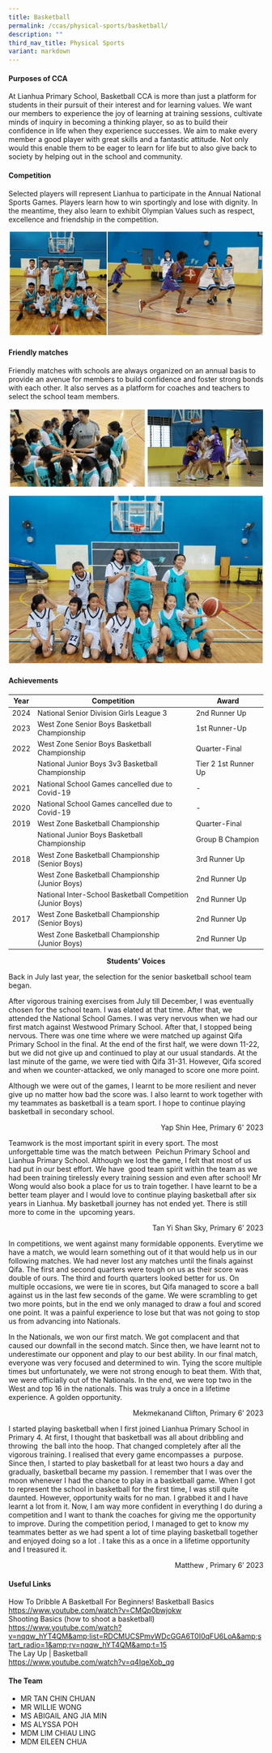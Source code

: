 ```yaml
---
title: Basketball
permalink: /ccas/physical-sports/basketball/
description: ""
third_nav_title: Physical Sports
variant: markdown
---
```


#### Purposes of CCA

At Lianhua Primary School, Basketball CCA is more than just a platform for students in their pursuit of their interest and for learning values. We want our members to experience the joy of learning at training sessions, cultivate minds of inquiry in becoming a thinking player, so as to build their confidence in life when they experience successes. We aim to make every member a good player with great skills and a fantastic attitude. Not only would this enable them to be eager to learn for life but to also give back to society by helping out in the school and community.

  
#### Competition

Selected players will represent Lianhua to participate in the Annual National Sports Games. Players learn how to win sportingly and lose with dignity. In the meantime, they also learn to exhibit Olympian Values such as respect, excellence and friendship in the competition.

![](/images/CCAs/Basketball/1.png)

#### Friendly matches

Friendly matches with schools are always organized on an annual basis to provide an avenue for members to build confidence and foster strong bonds with each other. It also serves as a platform for coaches and teachers to select the school team members.

![](/images/CCAs/Basketball/2.png)

#### Achievements

| Year |                           Competition                          |       Award      |
| -------- | -------- | -------- |
| 2024 | National Senior Division Girls League 3 |  2nd Runner Up |
| 2023 |         West Zone Senior Boys Basketball Championship        |         1st Runner-Up        |
| 2022 |         West Zone Senior Boys Basketball Championship        |         Quarter-Final        |
|          |         National Junior Boys 3v3 Basketball Championship       |         Tier 2 1st Runner Up        |
| 2021 |         National School Games cancelled due to Covid-19        |         -        |
| 2020 |         National School Games cancelled due to Covid-19        |         -        |
| 2019 |                West Zone Basketball Championship               |   Quarter-Final  |
|      |          National Junior Boys Basketball Championship          | Group B Champion |
| 2018 |       West Zone Basketball Championship<br>(Senior Boys)       |  3rd  Runner Up |
|      |       West Zone Basketball Championship<br>(Junior Boys)       |   2nd Runner Up  |
|      | National Inter-School Basketball Competition <br>(Junior Boys) |   2nd Runner Up  |
| 2017 |       West Zone Basketball Championship<br>(Senior Boys)       |   2nd Runner Up  |
|      |       West Zone Basketball Championship<br>(Junior Boys)       |   2nd Runner Up  |

<center><b>Students’ Voices</b></center>
  
Back in July last year, the selection for the senior basketball school team began.

After vigorous training exercises from July till December, I was eventually chosen for the school team. I was elated at that time. After that, we attended the National School Games. I was very nervous when we had our first match against Westwood Primary School. After that, I stopped being nervous. There was one time where we were matched up against Qifa Primary School in the final. At the end of the first half, we were down 11-22, but we did not give up and continued to play at our usual standards. At the last minute of the game, we were tied with Qifa 31-31. However, Qifa scored and when we counter-attacked, we only managed to score one more point.

Although we were out of the games, I learnt to be more resilient and never give up no matter how bad the score was. I also learnt to work together with my teammates as basketball is a team sport. I hope to continue playing basketball in secondary school.

<p style="text-align: right"> Yap Shin Hee, Primary 6' 2023<br></p>

Teamwork is the most important spirit in every sport. The most unforgettable time was the match between&nbsp; Peichun Primary School and&nbsp; Lianhua Primary School. Although we lost the game, I felt that most of us had put in our best effort. We have &nbsp;good team spirit within the team as we had been training tirelessly every training session and even after school! Mr Wong would also book a place for us to train together. I have learnt to be a better team player and I would love to continue playing basketball after six&nbsp; years in Lianhua. My basketball journey has not ended yet. There is still more to come in the&nbsp; upcoming years.&nbsp;

<p style="text-align: right"> Tan Yi Shan Sky, Primary 6’ 2023<br></p>

In competitions, we went against many formidable opponents. Everytime we have a match, we would learn something out of it that would help us in our following matches. We had never lost any matches until the finals against Qifa. The first and second quarters were tough on us as their score was double of ours. The third and fourth quarters looked better for us. On multiple occasions, we were tie in scores, but Qifa managed to score a ball against us in the last few seconds of the game. We were scrambling to get two more points, but in the end we only managed to draw a foul and scored one point. It was a painful experience to lose but that was not going to stop us from advancing into Nationals.&nbsp;

In the Nationals, we won our first match. We got complacent and that caused our downfall in the second match. Since then, we have learnt not to underestimate our opponent and play to our best ability. In our final match, everyone was very focused and determined to win. Tying the score multiple times but unfortunately, we were not strong enough to beat them. With that, we were officially out of the Nationals. In the end, we were top two in the West and top 16 in the nationals. This was truly a once in a lifetime experience. A golden opportunity.

<p style="text-align: right">Mekmekanand Clifton, Primary 6’ 2023<br></p>

I started playing basketball when I first joined Lianhua Primary School in Primary 4. At first, I thought that basketball was all about dribbling and throwing&nbsp; the ball into the hoop. That changed completely after all the vigorous training. I realised that every game encompasses a&nbsp; purpose. Since then, I started to play basketball for at least two hours a day and gradually, basketball became my passion. I remember that I was over the moon whenever I had the chance to play in a basketball game. When I got to represent the school in basketball for the first time, I was still quite daunted. However, opportunity waits for no man. I grabbed it and I have learnt a lot from it. Now, I am way more confident in everything I do during a competition and I want to thank the coaches for giving me the opportunity to improve. During the competition period, I managed to get to know my teammates better as we had spent a lot of time playing basketball together and enjoyed doing so a lot . I take this as a once in a lifetime opportunity and I treasured it.

<p style="text-align: right">Matthew , Primary 6’ 2023<br></p>

####  **Useful Links**   

How To Dribble A Basketball For Beginners! Basketball Basics    
<a href="https://www.youtube.com/watch?v=CMQp0bwjokw">https://www.youtube.com/watch?v=CMQp0bwjokw</a>    
Shooting Basics (how to shoot a basketball)   
<a href="https://www.youtube.com/watch?v=nqqw_hYT4QM&amp;list=RDCMUCSPmvWDcGGA6T0I0qFU6LoA&amp;start_radio=1&amp;rv=nqqw_hYT4QM&amp;t=15">https://www.youtube.com/watch?v=nqqw_hYT4QM&amp;list=RDCMUCSPmvWDcGGA6T0I0qFU6LoA&amp;start_radio=1&amp;rv=nqqw_hYT4QM&amp;t=15</a>    
The Lay Up | Basketball    
<a href="https://www.youtube.com/watch?v=q4IqeXob_qg">https://www.youtube.com/watch?v=q4IqeXob_qg</a>


####  **The Team**   

* MR TAN CHIN CHUAN
* MR WILLIE WONG
* MS ABIGAIL ANG JIA MIN
* MS ALYSSA POH
* MDM LIM CHIAU LING
* MDM EILEEN CHUA